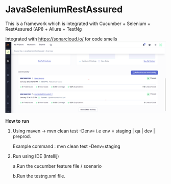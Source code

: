 # JavaSeleniumRestAssured

This is a framework which is integrated with Cucumber + Selenium + RestAssured (API) + Allure + TestNg


Integrated with https://sonarcloud.io/ for code smells
![img.png](img.png)

**How to run**

1. Using maven -> mvn clean test -Denv=<env>  i.e env = staging | qa | dev | preprod.
   
   Example command : mvn clean test -Denv=staging
2. Run using IDE (Intellij)

    a.Run the cucumber feature file / scenario 

    b.Run the testng.xml file.

